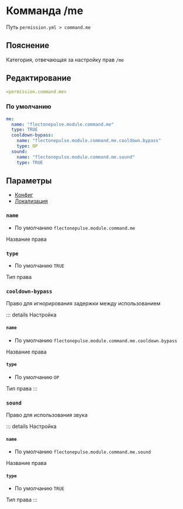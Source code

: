 # Комманда /me
Путь `permission.yml > command.me`

## Пояснение
Категория, отвечающая за настройку прав `/me`

## Редактирование
```yaml
<permission.command.me>
```

### По умолчанию
```yaml
me:
  name: "flectonepulse.module.command.me"
  type: TRUE
  cooldown-bypass:
    name: "flectonepulse.module.command.me.cooldown.bypass"
    type: OP
  sound:
    name: "flectonepulse.module.command.me.sound"
    type: TRUE
```

## Параметры

- [Конфиг](/ru/command/me/)
- [Локализация](/ru/localizations/ru_ru/command/me/)

### `name`
- По умолчанию `flectonepulse.module.command.me`

Название права

### `type`
- По умолчанию `TRUE`

Тип права

### `cooldown-bypass`

Право для игнорирования задержки между использованием

::: details Настройка
#### `name`
- По умолчанию `flectonepulse.module.command.me.cooldown.bypass`

Название права

#### `type`
- По умолчанию `OP`

Тип права
:::

### `sound`

Право для использования звука

::: details Настройка
#### `name`
- По умолчанию `flectonepulse.module.command.me.sound`

Название права

#### `type`
- По умолчанию `TRUE`

Тип права
:::

<!--@include: @/ru/parts/permission.md-->

